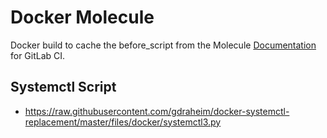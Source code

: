 # Docker Molecule

Docker build to cache the before_script from the Molecule [Documentation](https://molecule.readthedocs.io/en/latest/ci.html) for GitLab CI.

## Systemctl Script
- https://raw.githubusercontent.com/gdraheim/docker-systemctl-replacement/master/files/docker/systemctl3.py

